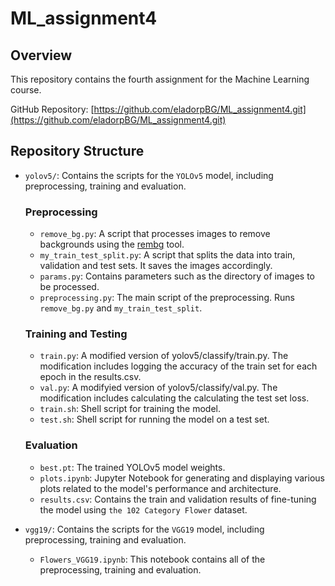 # ML_assignment4

## Overview
This repository contains the fourth assignment for the Machine Learning course.

GitHub Repository: [https://github.com/eladorpBG/ML_assignment4.git](https://github.com/eladorpBG/ML_assignment4.git)

## Repository Structure
- `yolov5/`: Contains the scripts for the `YOLOv5` model, including preprocessing, training and evaluation.
  ### Preprocessing
  - `remove_bg.py`: A script that processes images to remove backgrounds using the [rembg](https://github.com/danielgatis/rembg.git) tool.
  - `my_train_test_split.py`: A script that splits the data into train, validation and test sets. It saves the images accordingly.
  - `params.py`: Contains parameters such as the directory of images to be processed.
  - `preprocessing.py`: The main script of the preprocessing. Runs `remove_bg.py` and `my_train_test_split`.
  ### Training and Testing
  - `train.py`: A modified version of yolov5/classify/train.py. The modification includes logging the accuracy of the train set for each epoch in the results.csv.
  - `val.py`: A modifyied version of yolov5/classify/val.py. The modification includes calculating the calculating the test set loss.
  - `train.sh`: Shell script for training the model.
  - `test.sh`: Shell script for running the model on a test set.
  ### Evaluation
  - `best.pt`: The trained YOLOv5 model weights.
  - `plots.ipynb`: Jupyter Notebook for generating and displaying various plots related to the model's performance and architecture.
  - `results.csv`: Contains the train and validation results of fine-tuning the model using `the 102 Category Flower` dataset.
 
- `vgg19/`: Contains the scripts for the `VGG19` model, including preprocessing, training and evaluation.
  - `Flowers_VGG19.ipynb`: This notebook contains all of the preprocessing, training and evaluation.

